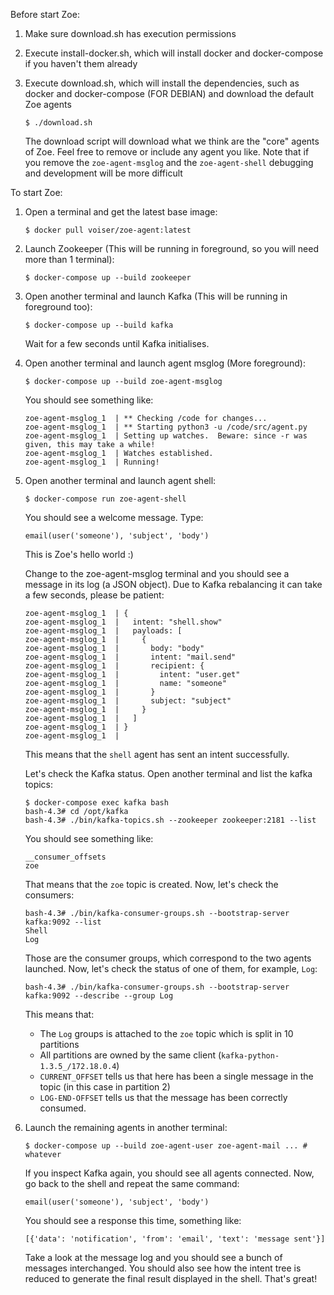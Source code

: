 Before start Zoe:

1. Make sure download.sh has execution permissions

2. Execute install-docker.sh, which will install docker and docker-compose if you haven't them already 

3. Execute download.sh, which will install the dependencies, such as docker and docker-compose (FOR DEBIAN) and download the default Zoe agents

    ```
    $ ./download.sh
    ```

    The download script will download what we think are the "core" agents of Zoe. Feel free to remove or include any agent you like. Note that if you remove the `zoe-agent-msglog` and the `zoe-agent-shell` debugging and development will be more difficult

To start Zoe:

1.  Open a terminal and get the latest base image:

    ```
    $ docker pull voiser/zoe-agent:latest
    ```

1.  Launch Zookeeper (This will be running in foreground, so you will need more than 1 terminal):

    ```
    $ docker-compose up --build zookeeper
    ```

1.  Open another terminal and launch Kafka (This will be running in foreground too):

    ```
    $ docker-compose up --build kafka
    ```

    Wait for a few seconds until Kafka initialises.

1.  Open another terminal and launch agent msglog (More foreground):

    ```
    $ docker-compose up --build zoe-agent-msglog
    ```

    You should see something like:
    ```
    zoe-agent-msglog_1  | ** Checking /code for changes...
    zoe-agent-msglog_1  | ** Starting python3 -u /code/src/agent.py
    zoe-agent-msglog_1  | Setting up watches.  Beware: since -r was given, this may take a while!
    zoe-agent-msglog_1  | Watches established.
    zoe-agent-msglog_1  | Running!
    ```

1.  Open another terminal and launch agent shell:

    ```
    $ docker-compose run zoe-agent-shell
    ```

    You should see a welcome message. Type:

    ```
    email(user('someone'), 'subject', 'body')
    ```

    This is Zoe's hello world :)

    Change to the zoe-agent-msglog terminal and you should see a message
    in its log (a JSON object). Due to Kafka rebalancing it can take a few
    seconds, please be patient:
    ```
    zoe-agent-msglog_1  | {
    zoe-agent-msglog_1  |   intent: "shell.show"
    zoe-agent-msglog_1  |   payloads: [
    zoe-agent-msglog_1  |     {
    zoe-agent-msglog_1  |       body: "body"
    zoe-agent-msglog_1  |       intent: "mail.send"
    zoe-agent-msglog_1  |       recipient: {
    zoe-agent-msglog_1  |         intent: "user.get"
    zoe-agent-msglog_1  |         name: "someone"
    zoe-agent-msglog_1  |       }
    zoe-agent-msglog_1  |       subject: "subject"
    zoe-agent-msglog_1  |     }
    zoe-agent-msglog_1  |   ]
    zoe-agent-msglog_1  | }
    zoe-agent-msglog_1  |
    ```

    This means that the `shell` agent has sent an intent successfully.

    Let's check the Kafka status. Open another terminal and
    list the kafka topics:

    ```
    $ docker-compose exec kafka bash
    bash-4.3# cd /opt/kafka
    bash-4.3# ./bin/kafka-topics.sh --zookeeper zookeeper:2181 --list
    ```

    You should see something like:

    ```
    __consumer_offsets
    zoe
    ```

    That means that the `zoe` topic is created. Now, let's check the
    consumers:

    ```
    bash-4.3# ./bin/kafka-consumer-groups.sh --bootstrap-server kafka:9092 --list
    Shell
    Log
    ```

    Those are the consumer groups, which correspond to the two agents launched.
    Now, let's check the status of one of them, for example, `Log`:
    ```
    bash-4.3# ./bin/kafka-consumer-groups.sh --bootstrap-server kafka:9092 --describe --group Log
    ```

    This means that:

    - The `Log` groups is attached to the `zoe` topic which is split in 10 partitions
    - All partitions are owned by the same client (`kafka-python-1.3.5_/172.18.0.4`)
    - `CURRENT_OFFSET` tells us that here has been a single message in the topic (in this case in partition 2)
    - `LOG-END-OFFSET` tells us that the message has been correctly consumed.

1.  Launch the remaining agents in another terminal:

    ```
    $ docker-compose up --build zoe-agent-user zoe-agent-mail ... # whatever
    ```

    If you inspect Kafka again, you should see all agents connected. Now, go back
    to the shell and repeat the same command:

    ```
    email(user('someone'), 'subject', 'body')
    ```

    You should see a response this time, something like:

    ```
    [{'data': 'notification', 'from': 'email', 'text': 'message sent'}]
    ```

    Take a look at the message log and you should see a bunch of messages interchanged.
    You should also see how the intent tree is reduced to generate the final result
    displayed in the shell. That's great!
